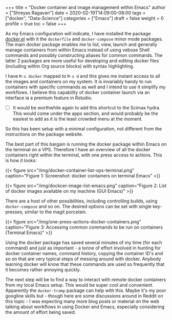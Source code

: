 +++
title = "Docker container and image management within Emacs"
author = ["Shreyas Ragavan"]
date = 2020-02-19T14:09:00-08:00
tags = ["docker", "Data-Science"]
categories = ["Emacs"]
draft = false
weight = 0
profile = true
toc = false
+++

As my Emacs configuration will indicate, I have installed the package [docker.el](https://github.com/Silex/docker.el) with it the `dockerfile` and `docker-compose` minor mode packages. The main docker package enables me to list, view, launch and generally manage containers from within Emacs instead of using vebose Shell commands and possibly constructing aliases for common commands. The latter 2 packages are more useful for developing and editing docker files (including within Org source blocks) with syntax highlighting.

I have `M-x docker` mapped to `M-s d` and this gives me instant access to all the images and containers on my system. It is invariably handy to run containers with specific commands as well and I intend to use it simplify my workflows. I believe this capability of docker container launch via an interface ia a premium feature in Rstudio.

-   [ ] It would be worthwhile again to add this shortcut to the Scimax hydra. This would come under the apps section, and would probably be the easiest to add as it is the least crowded menu at the moment.

So this has been setup with a minimal configuration, not different from the instructions on the package website.

The best part of this bargain is running the docker package within Emacs on the terminal on a VPS. Therefore I have an overview of all the docker containers right within the terminal, with one press access to actions. This is how it looks:

{{< figure src="/img/docker-container-list-vps-terminal.png" caption="Figure 1: Screenshot: docker containers on terminal Emacs" >}}

{{< figure src="/img/dockcer-image-list-emacs.png" caption="Figure 2: List of docker images available on my machine (GUI Emacs)" >}}

There are a host of other possibilities, including controlling builds, using `docker-compose` and so on. The desired options can be set with single key-presses, similar to the magit porcelain.

{{< figure src="/img/one-press-actions-docker-containers.png" caption="Figure 3: Accessing common commands to be run on containers (Terminal Emacs)" >}}

Using the docker package has saved several minutes of my time (for each command) and just as important - a tonne of effort involved in hunting for docker container names, command history, copying the container ID's and so on that are very typical steps of messing around with docker. Anybody learning docker will know that these commands are used so frequently that it becomes rather annoying quickly.

The next step will be to find a way to interact with remote docker containers from my local Emacs setup. This would be super cool and convenient. Apparently the `docker-tramp` package can help with this. Maybe it's my poor googline skills but - though here are some discussions around in Reddit on this topic - I was expecting many more blog posts or material on the web talking about workflows in using Docker and Emacs, especially considering the amount of effort being saved.
